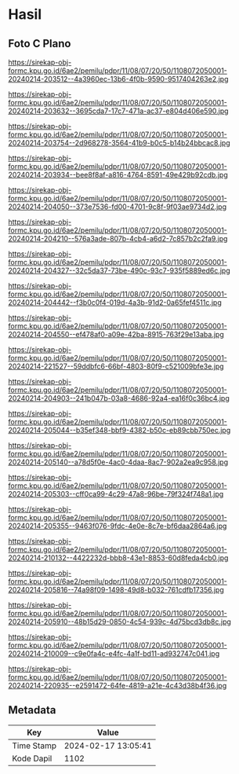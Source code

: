 # Hasil

## Foto C Plano

https://sirekap-obj-formc.kpu.go.id/6ae2/pemilu/pdpr/11/08/07/20/50/1108072050001-20240214-203512--4a3960ec-13b6-4f0b-9590-9517404263e2.jpg

https://sirekap-obj-formc.kpu.go.id/6ae2/pemilu/pdpr/11/08/07/20/50/1108072050001-20240214-203632--3695cda7-17c7-471a-ac37-e804d406e590.jpg

https://sirekap-obj-formc.kpu.go.id/6ae2/pemilu/pdpr/11/08/07/20/50/1108072050001-20240214-203754--2d968278-3564-41b9-b0c5-b14b24bbcac8.jpg

https://sirekap-obj-formc.kpu.go.id/6ae2/pemilu/pdpr/11/08/07/20/50/1108072050001-20240214-203934--bee8f8af-a816-4764-8591-49e429b92cdb.jpg

https://sirekap-obj-formc.kpu.go.id/6ae2/pemilu/pdpr/11/08/07/20/50/1108072050001-20240214-204050--373e7536-fd00-4701-9c8f-9f03ae9734d2.jpg

https://sirekap-obj-formc.kpu.go.id/6ae2/pemilu/pdpr/11/08/07/20/50/1108072050001-20240214-204210--576a3ade-807b-4cb4-a6d2-7c857b2c2fa9.jpg

https://sirekap-obj-formc.kpu.go.id/6ae2/pemilu/pdpr/11/08/07/20/50/1108072050001-20240214-204327--32c5da37-73be-490c-93c7-935f5889ed6c.jpg

https://sirekap-obj-formc.kpu.go.id/6ae2/pemilu/pdpr/11/08/07/20/50/1108072050001-20240214-204442--f3b0c0f4-019d-4a3b-91d2-0a65fef4511c.jpg

https://sirekap-obj-formc.kpu.go.id/6ae2/pemilu/pdpr/11/08/07/20/50/1108072050001-20240214-204550--ef478af0-a09e-42ba-8915-763f29e13aba.jpg

https://sirekap-obj-formc.kpu.go.id/6ae2/pemilu/pdpr/11/08/07/20/50/1108072050001-20240214-221527--59ddbfc6-66bf-4803-80f9-c521009bfe3e.jpg

https://sirekap-obj-formc.kpu.go.id/6ae2/pemilu/pdpr/11/08/07/20/50/1108072050001-20240214-204903--241b047b-03a8-4686-92a4-ea16f0c36bc4.jpg

https://sirekap-obj-formc.kpu.go.id/6ae2/pemilu/pdpr/11/08/07/20/50/1108072050001-20240214-205044--b35ef348-bbf9-4382-b50c-eb89cbb750ec.jpg

https://sirekap-obj-formc.kpu.go.id/6ae2/pemilu/pdpr/11/08/07/20/50/1108072050001-20240214-205140--a78d5f0e-4ac0-4daa-8ac7-902a2ea9c958.jpg

https://sirekap-obj-formc.kpu.go.id/6ae2/pemilu/pdpr/11/08/07/20/50/1108072050001-20240214-205303--cff0ca99-4c29-47a8-96be-79f324f748a1.jpg

https://sirekap-obj-formc.kpu.go.id/6ae2/pemilu/pdpr/11/08/07/20/50/1108072050001-20240214-205355--9463f076-9fdc-4e0e-8c7e-bf6daa2864a6.jpg

https://sirekap-obj-formc.kpu.go.id/6ae2/pemilu/pdpr/11/08/07/20/50/1108072050001-20240214-210132--4422232d-bbb8-43e1-8853-60d8feda4cb0.jpg

https://sirekap-obj-formc.kpu.go.id/6ae2/pemilu/pdpr/11/08/07/20/50/1108072050001-20240214-205816--74a98f09-1498-49d8-b032-761cdfb17356.jpg

https://sirekap-obj-formc.kpu.go.id/6ae2/pemilu/pdpr/11/08/07/20/50/1108072050001-20240214-205910--48b15d29-0850-4c54-939c-4d75bcd3db8c.jpg

https://sirekap-obj-formc.kpu.go.id/6ae2/pemilu/pdpr/11/08/07/20/50/1108072050001-20240214-210009--c9e0fa4c-e4fc-4a1f-bd11-ad932747c041.jpg

https://sirekap-obj-formc.kpu.go.id/6ae2/pemilu/pdpr/11/08/07/20/50/1108072050001-20240214-220935--e2591472-64fe-4819-a21e-4c43d38b4f36.jpg


## Metadata

| Key        | Value               |
| ---------- | ------------------- |
| Time Stamp | 2024-02-17 13:05:41 |
| Kode Dapil | 1102                |




